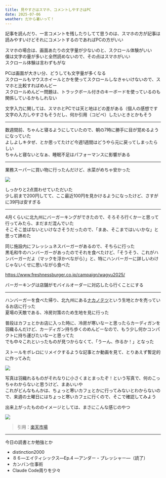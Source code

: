```yaml
---
title: 見やすさはスマホ、コメントしやすさはPC
date: 2025-07-06
weather: だから暑いって！
---
```

記事を読んだり、一言コメントを残したりしてて思うのは、スマホの方が記事は読みやすいけどそれにコメントするのであればPCの方がいい

スマホの場合は、画面あたりの文字量が少ないのと、スクロール体験がいい  
僕は文字の量が多いと全然読めないので、その点はスマホがいい  
スクロール体験は言わずもがな

PCは画面が大きい分、どうしても文字量が多くなる  
スクロールもマウスホイールとかを使ってスクロールしなきゃいけないので、スマホと比較すればめんどー  
スクロールめんどー問題は、トラックボール付きのキーボードを使っているのも関係しているかもしれない

文字入力に関しては、スマホとPCでは天と地ほどの差がある（個人の感想です  
文字の入力しやすさもそうだし、何か引用（コピペ）したいときとかもそう

---

数週間前、ちゃんと寝るようにしていたので、朝の7時に勝手に目が覚めるようになっていた  
よしよしキタぜ、とか思ってたけど今週1週間はどうやら元に戻ってしまったらしい  
ちゃんと寝ないとなぁ、睡眠不足はパフォーマンスに影響がある

---

業務スーパーに買い物に行ったんだけど、水菜がめちゃ安かった

![](https://images.kechiiiiin.com/diary/20250921154205.jpeg)

しっかりと2点買わせていただいた  
少し前まで200円してて、ここ最近100円を見かけるようになったけど、さすがに39円は安すぎる

---

4月くらいに北九州にバーガーキングができたので、そろそろ行くかーと思って行ってみたら、まだまだ混んでいた  
そこそこ並ばないといけなさそうだったので、「まあ、そこまではいいかな」と思って諦めた

同じ施設内にフレッシュネスバーガーがあるので、そちらに行った  
黒毛和牛のハンバーガーがあったのでそれを食べたけど、「そうそう、これがハンバーガーだよ（マックを浮かべながら）」と、特にハンバーガーに詳しいわけじゃないくせに思いながら食べた

https://www.freshnessburger.co.jp/campaign/wagyu2025/

バーガーキングは店舗がモバイルオーダーに対応したら行くことにする

---

ハンバーガーを食べた帰り、北九州にある[ナカノテツ](https://www.hobbyya.com/)という生地とかを売っているお店に行った  
夏場の天敵である、冷房対策のため生地を見に行った

普段はカフェとかお店に入った時に、冷房が寒いなーと思ったらカーディガンを羽織るんだけど、カーディガン持ち歩くのめんどーなので、もう少し何かコンパクトに持ち運びたいなーと思ってた  
でも中々これといったものが見つからなくて、「うーん、作るか！」となった

ストールをボレロにリメイクするような記事とか動画を見て、とりあえず暫定的に作ってみた

![](https://images.kechiiiiin.com/diary/20250921154217.jpeg)

写真は羽織れるものがそれなりに小さくまとまったぞ！という写真で、何のこっちゃわからないと思うけど、まあいいや  
これがどんなもんかは、ちょっと寒いカフェとかに行ってみないとわからないので、来週の土曜日にはちょっと寒いカフェに行くので、そこで確認してみよう

出来上がったもののイメージとしては、まさにこんな感じのやつ

![](https://images.kechiiiiin.com/diary/20250921162041.png)
> 引用：[楽天市場](https://item.rakuten.co.jp/tokionlineshopping/10024105/)


---

今日の読書とか勉強とか
- distinction2000
- ８６―エイティシックス―Ep.4 ―アンダー・プレッシャー―（読了）
- カンバン仕事術
- Claude Code周りを少々
